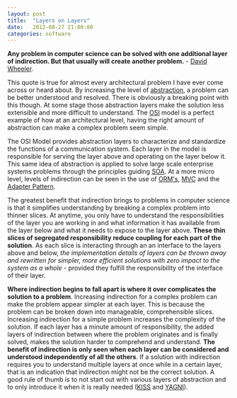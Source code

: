 ```yaml
---
layout: post
title:  "Layers on Layers"
date:   2012-08-27 21:00:00
categories: software
---
```


**Any problem in computer science can be solved with one additional layer of indirection. But that usually will create another problem.** - [David Wheeler](http://en.wikipedia.org/wiki/David_Wheeler_(computer_scientist)).

This quote is true for almost every architectural problem I have ever come across or heard about. By increasing the level of [abstraction](http://en.wikipedia.org/wiki/Abstraction_(computer_science)), a problem can be better understood and resolved. There is obviously a breaking point with this though. At some stage those abstraction layers make the solution less extensible and more difficult to understand. The [OSI](http://en.wikipedia.org/wiki/OSI_model) model is a perfect example of how at an architectural level, having the right amount of abstraction can make a complex problem seem simple.

The OSI Model provides abstraction layers to characterize and standardize the functions of a communication system. Each layer in the model is responsible for serving the layer above and operating on the layer below it. This same idea of abstraction is applied to solve large scale enterprise systems problems through the principles guiding [SOA](http://en.wikipedia.org/wiki/Service-oriented_architecture). At a more micro level, levels of indirection can be seen in the use of [ORM's](http://en.wikipedia.org/wiki/Object-relational_mapping), [MVC](http://en.wikipedia.org/wiki/Model%E2%80%93view%E2%80%93controller) and the [Adapter Pattern](http://henrylawson.net/the-adapter-pattern).

The greatest benefit that indirection brings to problems in computer science is that it simplifies understanding by breaking a complex problem into thinner slices. At anytime, you only have to understand the responsibilities of the layer you are working in and what information it has available from the layer below and what it needs to expose to the layer above. **These thin slices of segregated responsibility reduce coupling for each part of the solution**. As each slice is interacting through an an interface to the layers above and below, _the implementation details of layers can be thrown away and rewritten for simpler, more efficient solutions with zero impact to the system as a whole_ - provided they fulfill the responsibility of the interface of their layer.

**Where indirection begins to fall apart is where it over complicates the solution to a problem**. Increasing indirection for a complex problem can make the problem appear simpler at each layer. This is because the problem can be broken down into manageable, comprehensible slices. Increasing indirection for a simple problem increases the complexity of the solution. If each layer has a minute amount of responsibility, the added layers of indirection between where the problem originates and is finally solved, makes the solution harder to comprehend and understand. **The benefit of indirection is only seen when each layer can be considered and understood independently of all the others**. If a solution with indirection requires you to understand multiple layers at once while in a certain layer, that is an indication that indirection might not be the correct solution. A good rule of thumb is to not start out with various layers of abstraction and to only introduce it when it is really needed ([KISS](http://en.wikipedia.org/wiki/KISS_principle) and [YAGNI](http://en.wikipedia.org/wiki/You_ain)).